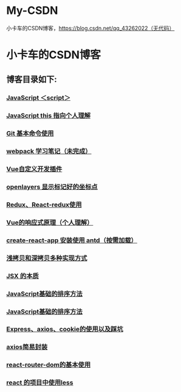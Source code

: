 # My-CSDN
小卡车的CSDN博客，https://blog.csdn.net/qq_43262022（无代码）
# 小卡车的CSDN博客

## 博客目录如下:
### [JavaScript ＜script＞](https://blog.csdn.net/qq_43262022/article/details/108895046)

### [JavaScript this 指向个人理解](https://blog.csdn.net/qq_43262022/article/details/108886231)

### [Git 基本命令使用](https://blog.csdn.net/qq_43262022/article/details/108886187)

### [webpack 学习笔记（未完成）](https://blog.csdn.net/qq_43262022/article/details/108392556)

### [Vue自定义开发插件](https://blog.csdn.net/qq_43262022/article/details/108180556) 

### [openlayers 显示标记好的坐标点](https://blog.csdn.net/qq_43262022/article/details/107146596)

### [Redux、React-redux使用](https://blog.csdn.net/qq_43262022/article/details/106952518)

### [Vue的响应式原理（个人理解）](https://blog.csdn.net/qq_43262022/article/details/106908041)

### [create-react-app 安装使用 antd（按需加载）](https://blog.csdn.net/qq_43262022/article/details/106890634)

### [浅拷贝和深拷贝多种实现方式](https://blog.csdn.net/qq_43262022/article/details/106820461)

### [JSX 的本质](https://blog.csdn.net/qq_43262022/article/details/106796927)

### [JavaScript基础的排序方法](https://blog.csdn.net/qq_43262022/article/details/106598747)

### [JavaScript基础的排序方法](https://editor.csdn.net/md/?articleId=106598747)

### [Express、axios、cookie的使用以及踩坑](https://blog.csdn.net/qq_43262022/article/details/106065890)

### [axios简易封装](https://blog.csdn.net/qq_43262022/article/details/106065340)

### [react-router-dom的基本使用](https://blog.csdn.net/qq_43262022/article/details/106029808)

### [react 的项目中使用less](https://blog.csdn.net/qq_43262022/article/details/105942169)
